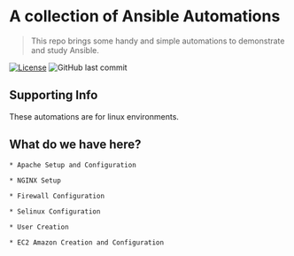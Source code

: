 # A collection of Ansible Automations
> This repo brings some handy and simple automations to demonstrate and study Ansible.

[![License](http://img.shields.io/:license-mit-blue.svg?style=flat-square)](http://badges.mit-license.org)
<img src="https://img.shields.io/github/last-commit/abass0/winrm-tower/master?style=plastic" alt="GitHub last commit">

## Supporting Info

These automations are for linux environments.

## What do we have here?

    * Apache Setup and Configuration

    * NGINX Setup

    * Firewall Configuration

    * Selinux Configuration

    * User Creation
    
    * EC2 Amazon Creation and Configuration 
